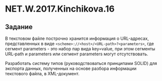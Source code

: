 # NET.W.2017.Kinchikova.16

## Задание

В текстовом файле построчно хранится информация о URL-адресах, представленных в виде `<scheme>://<host>/<URL‐path>?<parameters>`, где сегмент parameters - это набор пар вида key=value, при этом сегменты URL‐path и parameters  или сегмент parameters могут отсутствовать. 

Разработать систему типов (руководствоваться принципами SOLID) для экспорта данных, полученных на основе разбора информации текстового файла, в XML-документ.
